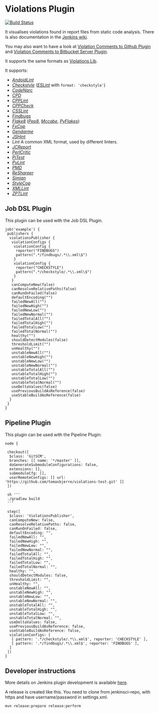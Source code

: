 # Violations Plugin

[![Build Status](https://jenkins.ci.cloudbees.com/job/plugins/job/violations-plugin/badge/icon)](https://jenkins.ci.cloudbees.com/job/plugins/job/violations-plugin/)

It visualises violations found in report files from static code analysis. There is also documentation in the [Jenkins wiki](https://wiki.jenkins-ci.org/display/JENKINS/Violations).

You may also want to have a look at [Violation Comments to Github Plugin](https://github.com/jenkinsci/violation-comments-to-github-plugin) and [Violation Comments to Bitbucket Server Plugin](https://github.com/jenkinsci/violation-comments-to-stash-plugin).

It supports the same formats as [Violations Lib](https://github.com/tomasbjerre/violations-lib).

It supports:
 * [_AndoidLint_](http://developer.android.com/tools/help/lint.html)
 * [_Checkstyle_](http://checkstyle.sourceforge.net/) ([_ESLint_](https://github.com/sindresorhus/grunt-eslint) with `format: 'checkstyle'`)
 * [_CodeNarc_](http://codenarc.sourceforge.net/)
 * [_CPD_](http://pmd.sourceforge.net/pmd-4.3.0/cpd.html)
 * [_CPPLint_](https://github.com/theandrewdavis/cpplint)
 * [_CPPCheck_](http://cppcheck.sourceforge.net/)
 * [_CSSLint_](https://github.com/CSSLint/csslint)
 * [_Findbugs_](http://findbugs.sourceforge.net/)
 * [_Flake8_](http://flake8.readthedocs.org/en/latest/) ([_Pep8_](https://github.com/PyCQA/pycodestyle), [_Mccabe_](https://pypi.python.org/pypi/mccabe), [_PyFlakes_](https://pypi.python.org/pypi/pyflakes))
 * [_FxCop_](https://en.wikipedia.org/wiki/FxCop)
 * [_Gendarme_](http://www.mono-project.com/docs/tools+libraries/tools/gendarme/)
 * [_JSHint_](http://jshint.com/)
 * _Lint_ A common XML format, used by different linters.
 * [_JCReport_](https://github.com/jCoderZ/fawkez/wiki/JcReport)
 * [_PerlCritic_](https://github.com/Perl-Critic)
 * [_PiTest_](http://pitest.org/)
 * [_PyLint_](https://www.pylint.org/)
 * [_PMD_](https://pmd.github.io/)
 * [_ReSharper_](https://www.jetbrains.com/resharper/)
 * [_Simian_](http://www.harukizaemon.com/simian/)
 * [_StyleCop_](https://stylecop.codeplex.com/)
 * [_XMLLint_](http://xmlsoft.org/xmllint.html)
 * [_ZPTLint_](https://pypi.python.org/pypi/zptlint)
 

## Job DSL Plugin

This plugin can be used with the Job DSL Plugin.

```
job('example') {
 publishers {
  violationsPublisher {
   violationConfigs {
    violationConfig {
     reporter("FINDBUGS")
     pattern(".*/findbugs/.*\\.xml\$")
    }
    violationConfig {
     reporter("CHECKSTYLE")
     pattern(".*/checkstyle/.*\\.xml\$")
    }
   }
   canComputeNew(false)
   canResolveRelativePaths(false)
   canRunOnFailed(false)
   defaultEncoding("")
   failedNewAll("")
   failedNewHigh("")
   failedNewLow("")
   failedNewNormal("")
   failedTotalAll("")
   failedTotalHigh("")
   failedTotalLow("")
   failedTotalNormal("")
   healthy("")
   shouldDetectModules(false)
   thresholdLimit("")
   unHealthy("")
   unstableNewAll("")
   unstableNewHigh("")
   unstableNewLow("")
   unstableNewNormal("")
   unstableTotalAll("")
   unstableTotalHigh("")
   unstableTotalLow("")
   unstableTotalNormal("")
   useDeltaValues(false)
   usePreviousBuildAsReference(false)
   useStableBuildAsReference(false)
  }
 }
}
```

## Pipeline Plugin

This plugin can be used with the Pipeline Plugin:

```
node {

 checkout([
  $class: 'GitSCM', 
  branches: [[ name: '*/master' ]], 
  doGenerateSubmoduleConfigurations: false,
  extensions: [],
  submoduleCfg: [],
  userRemoteConfigs: [[ url: 'https://github.com/tomasbjerre/violations-test.git' ]]
 ])

 sh '''
 ./gradlew build
 '''

 step([
  $class: 'ViolationsPublisher',
  canComputeNew: false,
  canResolveRelativePaths: false,
  canRunOnFailed: false,
  defaultEncoding: "",
  failedNewAll: "",
  failedNewHigh: "",
  failedNewLow: "",
  failedNewNormal: "",
  failedTotalAll: "",
  failedTotalHigh: "",
  failedTotalLow: "",
  failedTotalNormal: "",
  healthy: "",
  shouldDetectModules: false,
  thresholdLimit: "",
  unHealthy: "",
  unstableNewAll: "",
  unstableNewHigh: "",
  unstableNewLow: "",
  unstableNewNormal: "",
  unstableTotalAll: "",
  unstableTotalHigh: "",
  unstableTotalLow: "",
  unstableTotalNormal: "",
  useDeltaValues: false,
  usePreviousBuildAsReference: false,
  useStableBuildAsReference: false,
  violationConfigs: [
   [ pattern: '.*/checkstyle/.*\\.xml$', reporter: 'CHECKSTYLE' ], 
   [ pattern: '.*/findbugs/.*\\.xml$', reporter: 'FINDBUGS' ], 
  ]
 ])
}
```

## Developer instructions
More details on Jenkins plugin development is available [here](https://wiki.jenkins-ci.org/display/JENKINS/Plugin+tutorial).

A release is created like this. You need to clone from jenkinsci-repo, with https and have username/password in settings.xml.
```
mvn release:prepare release:perform
```
